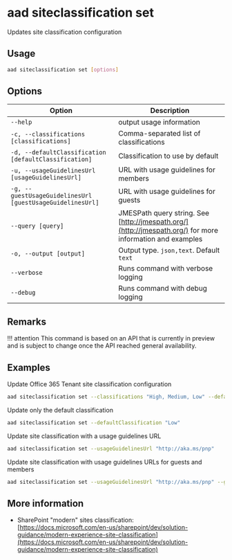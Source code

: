 # aad siteclassification set

Updates site classification configuration

## Usage

```sh
aad siteclassification set [options]
```

## Options

Option|Description
------|-----------
`--help`|output usage information
`-c, --classifications [classifications]`|Comma-separated list of classifications
`-d, --defaultClassification [defaultClassification]`|Classification to use by default
`-u, --usageGuidelinesUrl [usageGuidelinesUrl]`|URL with usage guidelines for members
`-g, --guestUsageGuidelinesUrl [guestUsageGuidelinesUrl]`|URL with usage guidelines for guests
`--query [query]`|JMESPath query string. See [http://jmespath.org/](http://jmespath.org/) for more information and examples
`-o, --output [output]`|Output type. `json,text`. Default `text`
`--verbose`|Runs command with verbose logging
`--debug`|Runs command with debug logging

## Remarks

!!! attention
    This command is based on an API that is currently in preview and is subject to change once the API reached general availability.

## Examples

Update Office 365 Tenant site classification configuration

```sh
aad siteclassification set --classifications "High, Medium, Low" --defaultClassification "Medium"
```

Update only the default classification

```sh
aad siteclassification set --defaultClassification "Low"
```

Update site classification with a usage guidelines URL

```sh
aad siteclassification set --usageGuidelinesUrl "http://aka.ms/pnp"
```

Update site classification with usage guidelines URLs for guests and members

```sh
aad siteclassification set --usageGuidelinesUrl "http://aka.ms/pnp" --guestUsageGuidelinesUrl "http://aka.ms/pnp"
```

## More information

- SharePoint "modern" sites classification: [https://docs.microsoft.com/en-us/sharepoint/dev/solution-guidance/modern-experience-site-classification](https://docs.microsoft.com/en-us/sharepoint/dev/solution-guidance/modern-experience-site-classification)